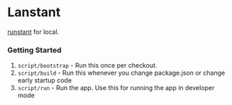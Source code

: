 # Lanstant

[runstant](http://phi-jp.github.io/runstant/release/alpha/) for local.

### Getting Started

1. `script/bootstrap` - Run this once per checkout.
2. `script/build` - Run this whenever you change package.json or change early startup code
3. `script/run` - Run the app. Use this for running the app in developer mode
